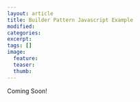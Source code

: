 ```yaml
---
layout: article
title: Builder Pattern Javascript Example
modified:
categories: 
excerpt: 
tags: []
image:
  feature: 
  teaser:
  thumb:
---
```


Coming Soon!